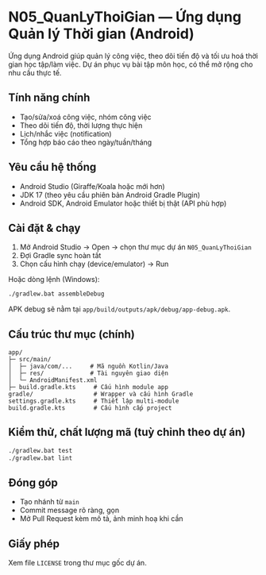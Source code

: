# N05_QuanLyThoiGian — Ứng dụng Quản lý Thời gian (Android)

Ứng dụng Android giúp quản lý công việc, theo dõi tiến độ và tối ưu hoá thời gian học tập/làm việc. Dự án phục vụ bài tập môn học, có thể mở rộng cho nhu cầu thực tế.

## Tính năng chính
- Tạo/sửa/xoá công việc, nhóm công việc
- Theo dõi tiến độ, thời lượng thực hiện
- Lịch/nhắc việc (notification)
- Tổng hợp báo cáo theo ngày/tuần/tháng

## Yêu cầu hệ thống
- Android Studio (Giraffe/Koala hoặc mới hơn)
- JDK 17 (theo yêu cầu phiên bản Android Gradle Plugin)
- Android SDK, Android Emulator hoặc thiết bị thật (API phù hợp)

## Cài đặt & chạy
1) Mở Android Studio → Open → chọn thư mục dự án `N05_QuanLyThoiGian`
2) Đợi Gradle sync hoàn tất
3) Chọn cấu hình chạy (device/emulator) → Run

Hoặc dòng lệnh (Windows):
```bash
./gradlew.bat assembleDebug
```
APK debug sẽ nằm tại `app/build/outputs/apk/debug/app-debug.apk`.

## Cấu trúc thư mục (chính)
```
app/
├─ src/main/
│  ├─ java/com/...     # Mã nguồn Kotlin/Java
│  ├─ res/             # Tài nguyên giao diện
│  └─ AndroidManifest.xml
├─ build.gradle.kts     # Cấu hình module app
gradle/                 # Wrapper và cấu hình Gradle
settings.gradle.kts     # Thiết lập multi-module
build.gradle.kts        # Cấu hình cấp project
```

## Kiểm thử, chất lượng mã (tuỳ chỉnh theo dự án)
```bash
./gradlew.bat test
./gradlew.bat lint
```

## Đóng góp
- Tạo nhánh từ `main`
- Commit message rõ ràng, gọn
- Mở Pull Request kèm mô tả, ảnh minh hoạ khi cần

## Giấy phép
Xem file `LICENSE` trong thư mục gốc dự án.
